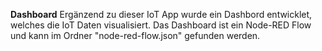**Dashboard**
Ergänzend zu dieser IoT App wurde ein Dashbord entwicklet, welches die IoT Daten visualisiert.
Das Dashboard ist ein Node-RED Flow und kann im Ordner "node-red-flow.json" gefunden werden. 
